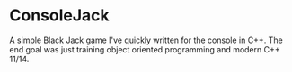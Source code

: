 # ConsoleJack
A simple Black Jack game I've quickly written for the console in C++.
The end goal was just training object oriented programming and modern C++ 11/14.
